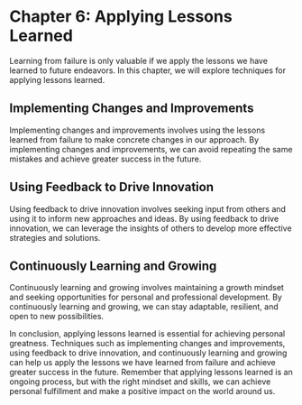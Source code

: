 Chapter 6: Applying Lessons Learned
===================================

Learning from failure is only valuable if we apply the lessons we have learned to future endeavors. In this chapter, we will explore techniques for applying lessons learned.

Implementing Changes and Improvements
-------------------------------------

Implementing changes and improvements involves using the lessons learned from failure to make concrete changes in our approach. By implementing changes and improvements, we can avoid repeating the same mistakes and achieve greater success in the future.

Using Feedback to Drive Innovation
----------------------------------

Using feedback to drive innovation involves seeking input from others and using it to inform new approaches and ideas. By using feedback to drive innovation, we can leverage the insights of others to develop more effective strategies and solutions.

Continuously Learning and Growing
---------------------------------

Continuously learning and growing involves maintaining a growth mindset and seeking opportunities for personal and professional development. By continuously learning and growing, we can stay adaptable, resilient, and open to new possibilities.

In conclusion, applying lessons learned is essential for achieving personal greatness. Techniques such as implementing changes and improvements, using feedback to drive innovation, and continuously learning and growing can help us apply the lessons we have learned from failure and achieve greater success in the future. Remember that applying lessons learned is an ongoing process, but with the right mindset and skills, we can achieve personal fulfillment and make a positive impact on the world around us.
